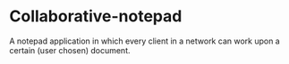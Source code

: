 # Collaborative-notepad
A notepad application in which every client in a network can work upon a certain (user chosen) document.
